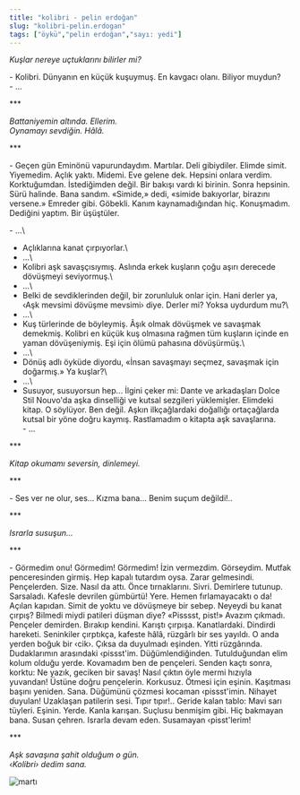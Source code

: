 ```yaml
---
title: "kolibri - pelin erdoğan"
slug: "kolibri-pelin.erdogan"
tags: ["öykü","pelin erdoğan","sayı: yedi"]
---
```

*Kuşlar nereye uçtuklarını bilirler mi?*

\- Kolibri. Dünyanın en küçük kuşuymuş. En kavgacı olanı. Biliyor
muydun?\
- ...

\*\*\*

*Battaniyemin altında. Ellerim.\
Oynamayı sevdiğin. Hâlâ.*

\*\*\*

\- Geçen gün Eminönü vapurundaydım. Martılar. Deli gibiydiler. Elimde
simit. Yiyemedim. Açlık yaktı. Midemi. Eve gelene dek. Hepsini onlara
verdim. Korktuğumdan. İstediğimden değil. Bir bakışı vardı ki birinin.
Sonra hepsinin. Sürü halinde. Bana sandım. «Simide,» dedi, «simide
bakıyorlar, birazını versene.» Emreder gibi. Göbekli. Kanım
kaynamadığından hiç. Konuşmadım. Dediğini yaptım. Bir üşüştüler.

\- ...\
- Açlıklarına kanat çırpıyorlar.\
- ...\
- Kolibri aşk savaşçısıymış. Aslında erkek kuşların çoğu aşırı derecede
dövüşmeyi seviyormuş.\
- ...\
- Belki de sevdiklerinden değil, bir zorunluluk onlar için. Hani derler
ya, ‹Aşk mevsimi dövüşme mevsimi› diye. Derler mi? Yoksa uydurdum mu?\
- ...\
- Kuş türlerinde de böyleymiş. Âşık olmak dövüşmek ve savaşmak demekmiş.
Kolibri en küçük kuş olmasına rağmen tüm kuşların içinde en yaman
dövüşeniymiş. Eşi için ölümü pahasına dövüşürmüş.\
- ...\
- Dönüş adlı öyküde diyordu, «İnsan savaşmayı seçmez, savaşmak için
doğarmış.» Ya kuşlar?\
- ...\
- Susuyor, susuyorsun hep... İlgini çeker mi: Dante ve arkadaşları Dolce
Stil Nouvo'da aşka dinselliği ve kutsal sezgileri yüklemişler. Elimdeki
kitap. O söylüyor. Ben değil. Aşkın ilkçağlardaki doğallığı ortaçağlarda
kutsal bir yöne doğru kaymış. Rastlamadım o kitapta aşk savaşlarına.\
- ...

\*\*\*

*Kitap okumamı seversin, dinlemeyi.*

\*\*\*

\- Ses ver ne olur, ses... Kızma bana... Benim suçum değildi!..

\*\*\*

*Israrla susuşun...*

\*\*\*

\- Görmedim onu! Görmedim! Görmedim! İzin vermezdim. Görseydim. Mutfak
penceresinden girmiş. Hep kapalı tutardım oysa. Zarar gelmesindi.
Pençelerden. Size. Nasıl da attı. Önce tırnaklarını. Sivri. Demirlere
tutunup. Sarsaladı. Kafesle devrilen gümbürtü! Yere. Hemen
fırlamayacaktı o da! Açılan kapıdan. Simit de yoktu ve dövüşmeye bir
sebep. Neyeydi bu kanat çırpış? Bilmedi miydi patileri düşman diye?
«Pisssst, pist!» Avazım çıkmadı. Pençeler demirden. Bırakıp kendini.
Karıştı çırpışa. Kanatlardaki. Dindirdi hareketi. Seninkiler çırptıkça,
kafeste hâlâ, rüzgârlı bir ses yayıldı. O anda yerden boğuk bir ‹cik›.
Çıksa da duyulmadı eşinden. Yitti rüzgârında. Dudaklarımın arasındaki
‹pissst'im. Düğümlendiğinden. Tutulduğundan elim kolum olduğu yerde.
Kovamadım ben de pençeleri. Senden kaçtı sonra, korktu: Ne yazık,
geciken bir savaş! Nasıl çıktın öyle mermi hızıyla yuvandan! Üstüne
doğru pençelerin. Korkusuz. Ötmesi için eşinin. Kaşıtması başını
yeniden. Sana. Düğümünü çözmesi kocaman ‹pissst'imin. Nihayet duyulan!
Uzaklaşan patilerin sesi. Tıpır tıpır!.. Geride kalan tablo: Mavi sarı
tüyleri. Eşinin. Yerde. Kanla karışan. Suçlusu benmişim gibi. Hiç
bakmayan bana. Susan çehren. Israrla devam eden. Susamayan ‹pisst'lerim!

\*\*\*

*Aşk savaşına şahit olduğum o gün.\
‹Kolibri› dedim sana.*


![martı](/img/ky07_28_zaferyalcinpinar.jpg)